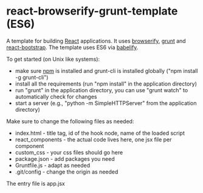 # react-browserify-grunt-template (ES6)

A template for building [React](http://facebook.github.io/react/) applications.
It uses [browserify](https://github.com/substack/node-browserify),
[grunt](https://github.com/gruntjs/grunt) and
[react-bootstrap](https://react-bootstrap.github.io/). The template uses ES6 via
[babelify](https://github.com/babel/babelify).

To get started (on Unix like systems):
* make sure [npm](https://www.npmjs.com/) is installed and grunt-cli is
installed globally ("npm install -g grunt-cli")
* install all the requirements (run "npm install" in the application directory)
* run "grunt" in the application directory, you can use "grunt watch"
to automatically check for changes
* start a server (e.g., "python -m SimpleHTTPServer" from the application
directory)

Make sure to change the following files as needed:
* index.html - title tag, id of the hook node, name of the loaded
script
* react_components - the actual code lives here, one jsx file per component
* custom_css - your css files should go here
* package.json - add packages you need
* Gruntfile.js - adapt as needed
* .git/config - change the origin as needed

The entry file is app.jsx
